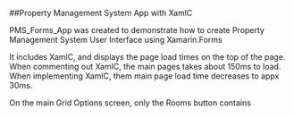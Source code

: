 ##Property Management System App with XamlC

PMS_Forms_App was created to demonstrate how to create Property Management System User Interface using Xamarin.Forms 

It includes XamlC, and displays the page load times on the top of the page. When commenting out XamlC, the main pages takes about 150ms to load. When implementing XamlC, them main page load time decreases to appx 30ms.

On the main Grid Options screen, only the Rooms button contains 


